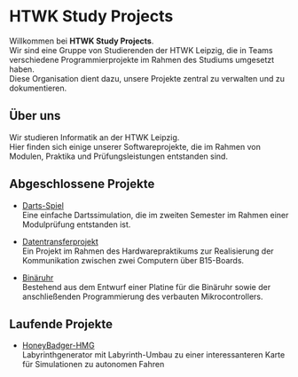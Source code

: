 # HTWK Study Projects

Willkommen bei **HTWK Study Projects**.  
Wir sind eine Gruppe von Studierenden der HTWK Leipzig, die in Teams verschiedene Programmierprojekte im Rahmen des Studiums umgesetzt haben.  
Diese Organisation dient dazu, unsere Projekte zentral zu verwalten und zu dokumentieren.

## Über uns

Wir studieren Informatik an der HTWK Leipzig.  
Hier finden sich einige unserer Softwareprojekte, die im Rahmen von Modulen, Praktika und Prüfungsleistungen entstanden sind.

## Abgeschlossene Projekte

- [Darts-Spiel](https://github.com/htwk-study-projects/Darts)  
  Eine einfache Dartssimulation, die im zweiten Semester im Rahmen einer Modulprüfung entstanden ist.

- [Datentransferprojekt](https://github.com/htwk-study-projects/HWPV7_Datentransferprotokoll)  
  Ein Projekt im Rahmen des Hardwarepraktikums zur Realisierung der Kommunikation zwischen zwei Computern über B15-Boards.

- [Binäruhr](https://github.com/htwk-study-projects/BInUhrSNP)  
  Bestehend aus dem Entwurf einer Platine für die Binäruhr sowie der anschließenden Programmierung des verbauten Mikrocontrollers.

## Laufende Projekte

- [HoneyBadger-HMG](https://github.com/htwk-study-projects/HoneyBadger-HMG)  
  Labyrinthgenerator mit Labyrinth-Umbau zu einer interessanteren Karte für Simulationen zu autonomen Fahren
